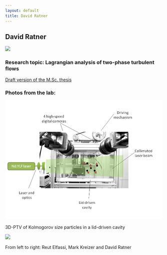 ```yaml
---
layout: default
title: David Ratner
---
```



## David Ratner

![](http://www.eng.tau.ac.il/images/photos/faculty/ceremony-29-5-2011/HTML/tau%2029-5-11%20229_std.jpg)




### Research topic: Lagrangian analysis of two-phase turbulent flows

[Draft version of the M.Sc. thesis](http://www.box.net/shared/tsgipyb5il) 


### Photos from the lab:

![](../images/experiment.png)

3D-PTV of Kolmogorov size particles in a lid-driven cavity


![](http://lh5.ggpht.com/particle.tracking/R5W_JTkCwTI/AAAAAAAABeY/KhyABxGyHO4/s288/Image006.jpg)

From left to right: Reut Elfassi, Mark Kreizer and David Ratner


